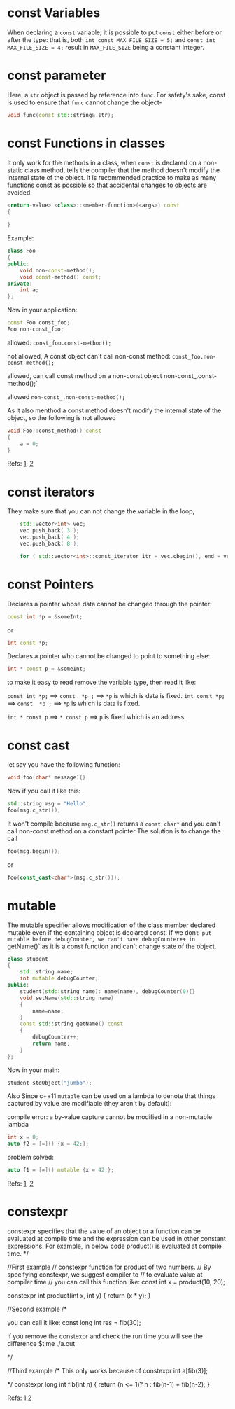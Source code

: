 # const Variables

When declaring a `const` variable, it is possible to put `const` either before or after the type: 
that is, both `int const MAX_FILE_SIZE = 5;` and `const int MAX_FILE_SIZE = 4;` result in `MAX_FILE_SIZE` being a constant integer.

# const parameter
Here, a `str` object is passed by reference into `func`. For safety's sake, const is used to ensure that `func` cannot change the object-
```cpp
void func(const std::string& str);
```

# const Functions in classes
It only work for the methods in a class, when `const` is declared on a non-static class method, tells the compiler that the method doesn't modify the internal state of the object. It is recommended practice to make as many functions const as possible so that accidental changes to objects are avoided.
```cpp
<return-value> <class>::<member-function>(<args>) const
{
   
}
```
Example:

```cpp
class Foo
{
public:
    void non-const-method();
    void const-method() const;
private:
    int a;
};
```
Now in your application:
```cpp
const Foo const_foo;
Foo non-const_foo;
```

allowed:
`const_foo.const-method();`  

not allowed, A const object can't call non-const method:
`const_foo.non-const-method();`

allowed, can call const method on a non-const object
non-const_.const-method();`  

allowed
`non-const_.non-const-method();`

As it also menthod a const method doesn't modify the internal state of the object, so the following is not allowed
```cpp
void Foo::const_method() const
{
    a = 0;   
}
```
Refs: [1](https://www.youtube.com/watch?v=4fJBrditnJU), [2](https://stackoverflow.com/questions/2157458/using-const-in-classs-functions)

# const iterators
They make sure that you can not change the variable in the loop,
```cpp
    std::vector<int> vec;
    vec.push_back( 3 );
    vec.push_back( 4 );
    vec.push_back( 8 );

    for ( std::vector<int>::const_iterator itr = vec.cbegin(), end = vec.cend(); itr != vec.cend(); ++itr ) { }
```
# const Pointers
Declares a pointer whose data cannot be changed through the pointer:
```cpp
const int *p = &someInt;
```
or 
```cpp
int const *p;
```

Declares a pointer who cannot be changed to point to something else:
```cpp
int * const p = &someInt;
```

to make it easy to read remove the variable type,  then read it like:

`const int *p;`  ==> `const  *p ;` ==> `*p` is which is data is fixed.
`int const *p;`  ==> `const  *p ;` ==> `*p` is which is data is fixed.

`int * const p` ==>  `* const p` ==> `p` is fixed which is an address.



# const cast
let say you have the following function:
```cpp
void foo(char* message){}
```
Now if you call it like this:
```cpp
std::string msg = "Hello";
foo(msg.c_str());
```
It won't compile because `msg.c_str()` returns a `const char*` and you can't  call non-const method on a constant pointer The solution is to change the call
```cpp
foo(msg.begin());
```  
or 

```cpp
foo(const_cast<char*>(msg.c_str()));
```



# mutable
The mutable specifier allows modification of the class member declared mutable even if the containing object is declared const. 
If we don`t put mutable before debugCounter, we can't have debugCounter++ in `getName()` as it is a const function and can't change state of the object.

```cpp
class student 
{
    std::string name;
    int mutable debugCounter;
public: 
    student(std::string name): name(name), debugCounter(0){}
    void setName(std::string name)
    {
        name=name;
    }
    const std::string getName() const
    {
        debugCounter++;
        return name;
    }
};
```
Now in your main:
```cpp
student stdObject("jumbo");
```  
Also Since c++11 `mutable` can be used on a lambda to denote that things captured by value are modifiable (they aren't by default):
 
 
compile error: a by-value capture cannot be modified in a non-mutable lambda 
```cpp
int x = 0;
auto f2 = [=]() {x = 42;};  
```

problem solved:
```cpp
auto f1 = [=]() mutable {x = 42;};  
```

 
Refs: [1](https://www.youtube.com/watch?v=bP9z3H3cVMY), [2](https://stackoverflow.com/questions/105014/does-the-mutable-keyword-have-any-purpose-other-than-allowing-the-variable-to)

# constexpr 
constexpr specifies that the value of an object or a function can be evaluated at compile time
 and the expression can be used in other constant expressions.
For example, in below code product() is evaluated at compile time.
*/

//First example
// constexpr function for product of two numbers.
// By specifying constexpr, we suggest compiler to
// to evaluate value at compiler time
// you can call this function like:  const int x = product(10, 20);

constexpr int product(int x, int y)
{
    return (x * y);
}


//Second example
/*

you can call it like:
const long int res = fib(30);

if you remove the constexpr and check the run time you will see the difference
$time ./a.out

*/

//Third example
/*
This only works because of constexpr
 int a[fib(3)];

*/
constexpr long int fib(int n)
{
    return (n <= 1)? n : fib(n-1) + fib(n-2);
}

Refs: [1](https://www.geeksforgeeks.org/understanding-constexper-specifier-in-c/),[2](https://www.youtube.com/watch?v=4Vnd2I91s2c&)

